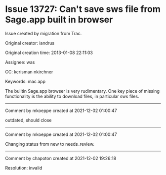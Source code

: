 # Issue 13727: Can't save sws file from Sage.app built in browser

Issue created by migration from Trac.

Original creator: iandrus

Original creation time: 2013-01-08 22:11:03

Assignee: was

CC:  kcrisman nkirchner

Keywords: mac app

The builtin Sage.app browser is very rudimentary.  One key piece of missing functionality is the ability to download files, in particular sws files.  


---

Comment by mkoeppe created at 2021-12-02 01:00:47

outdated, should close


---

Comment by mkoeppe created at 2021-12-02 01:00:47

Changing status from new to needs_review.


---

Comment by chapoton created at 2021-12-02 19:26:18

Resolution: invalid
